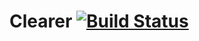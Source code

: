 # Clearer [![Build Status](https://travis-ci.org/joshmobley/clearer.svg?branch=master)](https://travis-ci.org/joshmobley/clearer)

